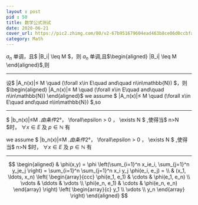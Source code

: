 ```yaml
---
layout : post
pid : 50
title: 数学公式测试
date: 2020-06-21 
cover_url: https://pic2.zhimg.com/80/v2-67b951679604ead463b8ce06d0ccbfa6_720w.jpg
category: Math
---
```




$a_n$ 单调，且$ |B_i| \leq M $，则
$a_n$ 单调,且$\begin{aligned} |B_i| \leq M \end{aligned}$,则

----

设$ |A_n(x)|≤ M \quad (\forall x\in E\quad and\quad n\in\mathbb{N}) $，则
$\begin{aligned} |A_n(x)|≤ M \quad (\forall x\in E\quad and\quad n\in\mathbb{N}) \end{aligned}$
we assume $ |A_n(x)|≤ M \quad (\forall x\in E\quad and\quad n\in\mathbb{N}) $,so

----

$ |b_n(x)|≤M $.由条件2°，$ \forall\epsilon > 0 $，$ \exists N $ ,使得当$ n>N $时， $\forall x\in E$ 及 $p\in\mathbb{N}$ 有

we assume $ |b_n(x)|≤M $.由条件2°，$ \forall\epsilon > 0 $，$ \exists N $ ,使得当$ n>N $时， $\forall x\in E$ 及 $p\in\mathbb{N}$ 有

----

$$
\begin{aligned}
  & \phi(x,y) = \phi \left(\sum_{i=1}^n x_ie_i, \sum_{j=1}^n y_je_j \right)
  = \sum_{i=1}^n \sum_{j=1}^n x_i y_j \phi(e_i, e_j) = \\
  & (x_1, \ldots, x_n) \left( \begin{array}{ccc}
      \phi(e_1, e_1) & \cdots & \phi(e_1, e_n) \\
      \vdots & \ddots & \vdots \\
      \phi(e_n, e_1) & \cdots & \phi(e_n, e_n)
    \end{array} \right)
  \left( \begin{array}{c}
      y_1 \\
      \vdots \\
      y_n
    \end{array} \right)
\end{aligned}
$$




